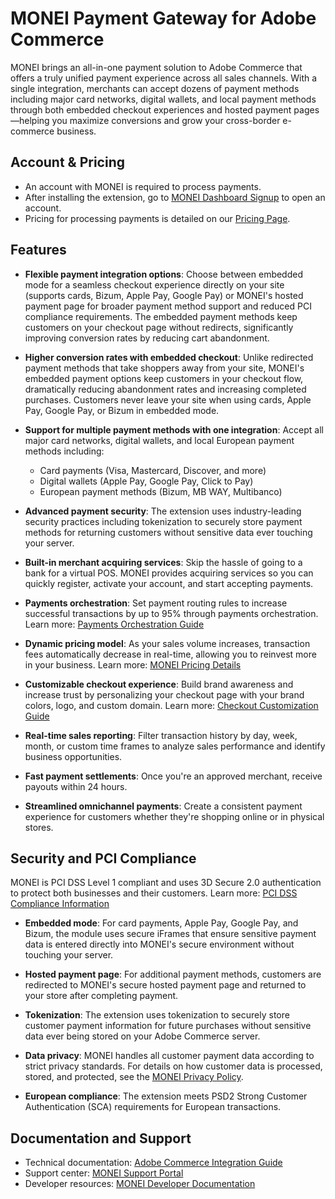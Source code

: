 # MONEI Payment Gateway for Adobe Commerce

MONEI brings an all-in-one payment solution to Adobe Commerce that offers a truly unified payment experience across all sales channels. With a single integration, merchants can accept dozens of payment methods including major card networks, digital wallets, and local payment methods through both embedded checkout experiences and hosted payment pages—helping you maximize conversions and grow your cross-border e-commerce business.

## Account & Pricing

* An account with MONEI is required to process payments.
* After installing the extension, go to [MONEI Dashboard Signup](https://dashboard.monei.com/?action=signUp) to open an account.
* Pricing for processing payments is detailed on our [Pricing Page](https://monei.com/pricing/).

## Features

* **Flexible payment integration options**: Choose between embedded mode for a seamless checkout experience directly on your site (supports cards, Bizum, Apple Pay, Google Pay) or MONEI's hosted payment page for broader payment method support and reduced PCI compliance requirements. The embedded payment methods keep customers on your checkout page without redirects, significantly improving conversion rates by reducing cart abandonment.

* **Higher conversion rates with embedded checkout**: Unlike redirected payment methods that take shoppers away from your site, MONEI's embedded payment options keep customers in your checkout flow, dramatically reducing abandonment rates and increasing completed purchases. Customers never leave your site when using cards, Apple Pay, Google Pay, or Bizum in embedded mode.

* **Support for multiple payment methods with one integration**: Accept all major card networks, digital wallets, and local European payment methods including:
  * Card payments (Visa, Mastercard, Discover, and more)
  * Digital wallets (Apple Pay, Google Pay, Click to Pay)
  * European payment methods (Bizum, MB WAY, Multibanco)

* **Advanced payment security**: The extension uses industry-leading security practices including tokenization to securely store payment methods for returning customers without sensitive data ever touching your server.

* **Built-in merchant acquiring services**: Skip the hassle of going to a bank for a virtual POS. MONEI provides acquiring services so you can quickly register, activate your account, and start accepting payments.

* **Payments orchestration**: Set payment routing rules to increase successful transactions by up to 95% through payments orchestration. Learn more: [Payments Orchestration Guide](https://monei.com/features/payments-orchestration/)

* **Dynamic pricing model**: As your sales volume increases, transaction fees automatically decrease in real-time, allowing you to reinvest more in your business. Learn more: [MONEI Pricing Details](https://monei.com/pricing/)

* **Customizable checkout experience**: Build brand awareness and increase trust by personalizing your checkout page with your brand colors, logo, and custom domain. Learn more: [Checkout Customization Guide](https://support.monei.com/hc/articles/360017814717)

* **Real-time sales reporting**: Filter transaction history by day, week, month, or custom time frames to analyze sales performance and identify business opportunities.

* **Fast payment settlements**: Once you're an approved merchant, receive payouts within 24 hours.

* **Streamlined omnichannel payments**: Create a consistent payment experience for customers whether they're shopping online or in physical stores.

## Security and PCI Compliance

MONEI is PCI DSS Level 1 compliant and uses 3D Secure 2.0 authentication to protect both businesses and their customers. Learn more: [PCI DSS Compliance Information](https://monei.com/pci-dss/)

* **Embedded mode**: For card payments, Apple Pay, Google Pay, and Bizum, the module uses secure iFrames that ensure sensitive payment data is entered directly into MONEI's secure environment without touching your server.

* **Hosted payment page**: For additional payment methods, customers are redirected to MONEI's secure hosted payment page and returned to your store after completing payment.

* **Tokenization**: The extension uses tokenization to securely store customer payment information for future purchases without sensitive data ever being stored on your Adobe Commerce server.

* **Data privacy**: MONEI handles all customer payment data according to strict privacy standards. For details on how customer data is processed, stored, and protected, see the [MONEI Privacy Policy](https://monei.com/privacy-policy/).

* **European compliance**: The extension meets PSD2 Strong Customer Authentication (SCA) requirements for European transactions.

## Documentation and Support

* Technical documentation: [Adobe Commerce Integration Guide](https://docs.monei.com/docs/e-commerce/adobe-commerce/)
* Support center: [MONEI Support Portal](https://support.monei.com/)
* Developer resources: [MONEI Developer Documentation](https://docs.monei.com/)


